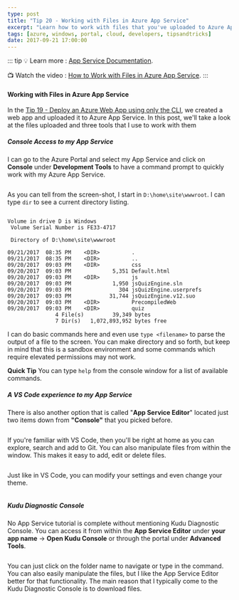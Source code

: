 ```yaml
---
type: post
title: "Tip 20 - Working with Files in Azure App Service"
excerpt: "Learn how to work with files that you've uploaded to Azure App Service"
tags: [azure, windows, portal, cloud, developers, tipsandtricks]
date: 2017-09-21 17:00:00
---
```


::: tip
:bulb: Learn more : [App Service Documentation](https://docs.microsoft.com/azure/app-service?WT.mc_id=docs-azuredevtips-azureappsdev). 

:tv: Watch the video : [How to Work with Files in Azure App Service](https://www.youtube.com/watch?v=igLj2WlVQ9M&list=PLLasX02E8BPCNCK8Thcxu-Y-XcBUbhFWC&index=16?WT.mc_id=youtube-azuredevtips-azureappsdev).
:::

#### Working with Files in Azure App Service
In the [Tip 19 - Deploy an Azure Web App using only the CLI](tip19.html), we created a web app and uploaded it to Azure App Service. In this post, we'll take a look at the files uploaded and three tools that I use to work with them

##### Console Access to my App Service
I can go to the Azure Portal and select my App Service and click on **Console** under **Development Tools** to have a command prompt to quickly work with my Azure App Service. 

<img :src="$withBase('/files/myquizconsole.png')">


As you can tell from the screen-shot, I start in `D:\home\site\wwwroot`. I can type `dir` to see a current directory listing. 

```

Volume in drive D is Windows
 Volume Serial Number is FE33-4717

 Directory of D:\home\site\wwwroot

09/21/2017  08:35 PM    <DIR>          .
09/21/2017  08:35 PM    <DIR>          ..
09/20/2017  09:03 PM    <DIR>          css
09/20/2017  09:03 PM             5,351 Default.html
09/20/2017  09:03 PM    <DIR>          js
09/20/2017  09:03 PM             1,950 jsQuizEngine.sln
09/20/2017  09:03 PM               304 jsQuizEngine.userprefs
09/20/2017  09:03 PM            31,744 jsQuizEngine.v12.suo
09/20/2017  09:03 PM    <DIR>          PrecompiledWeb
09/20/2017  09:03 PM    <DIR>          quiz
               4 File(s)         39,349 bytes
               7 Dir(s)   1,072,893,952 bytes free

```

I can do basic commands here and even use `type <filename>` to parse the output of a file to the screen. You can make directory and so forth, but keep in mind that this is a sandbox environment and some commands which require elevated permissions may not work. 


**Quick Tip** You can type `help` from the console window for a list of available commands.



##### A VS Code experience to my App Service

There is also another option that is called "**App Service Editor**" located just two items down from **"Console"** that you picked before. 

<img :src="$withBase('/files/vscodeazureexp.png')">

If you're familiar with VS Code, then you'll be right at home as you can explore, search and add to Git. You can also manipulate files from within the window. This makes it easy to add, edit or delete files. 

<img :src="$withBase('/files/manipulatefilesazure.png')">

Just like in VS Code, you can modify your settings and even change your theme. 

<img :src="$withBase('/files/vscodechangetheme.png')">

##### Kudu Diagnostic Console

No App Service tutorial is complete without mentioning Kudu Diagnostic Console. You can access it from within the **App Service Editor** under **your app name** -> **Open Kudu Console** or through the portal under **Advanced Tools**. 

<img :src="$withBase('/files/kuduportal.png')">

You can just click on the folder name to navigate or type in the command. You can also easily manipulate the files, but I like the App Service Editor better for that functionality. The main reason that I typically come to the Kudu Diagnostic Console is to download files. 

